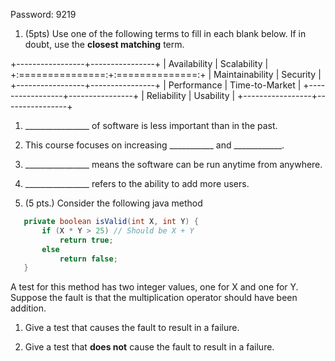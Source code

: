 Password: 9219

1. (5pts) Use one of the following terms to fill in each blank below. If in doubt, use the **closest matching** term.

+-----------------+----------------+
| Availability    | Scalability    |
+:===============:+:==============:+
| Maintainability | Security       |
+-----------------+----------------+
| Performance     | Time-to-Market |
+-----------------+----------------+
| Reliability     | Usability      |
+-----------------+----------------+

   1. ________________ of software is less important than in the past.
   2. This course focuses on increasing ___________ and ____________.
   3. ________________ means the software can be run anytime from anywhere.
   4. ________________ refers to the ability to add more users.

2. (5 pts.)  Consider the following java method

```java
   private boolean isValid(int X, int Y) {
       if (X * Y > 25) // Should be X + Y
           return true;
       else
           return false;
   }
```

A test for this method has two integer values, one for X and one for Y. Suppose the fault is that the multiplication operator should have been addition.

1. Give a test that causes the fault to result in a failure.


2. Give a test that **does not** cause the fault to result in a failure.
